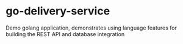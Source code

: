 # go-delivery-service
Demo golang application, demonstrates using language features for building the REST API and database integration
